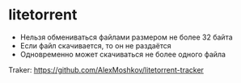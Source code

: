# litetorrent
- Нельзя обмениваться файлами размером не более 32 байта
- Если файл скачивается, то он не раздаётся
- Одновременно может скачиваться не более одного файла

Traker: https://github.com/AlexMoshkov/litetorrent-tracker
